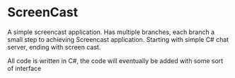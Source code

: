 # ScreenCast
A simple screencast application.  Has multiple branches, each branch a small step to achieving Screencast application.  Starting with simple C# chat server, ending with screen cast.

All code is written in C#, the code will eventually be added with some sort of interface

